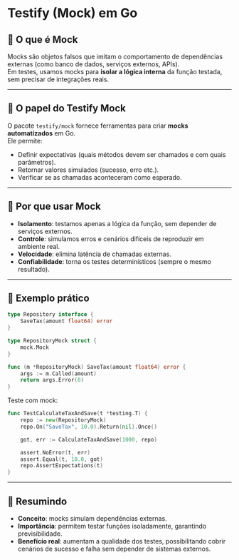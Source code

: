 # Testify (Mock) em Go

## 🔹 O que é Mock
Mocks são objetos falsos que imitam o comportamento de dependências externas (como banco de dados, serviços externos, APIs).  
Em testes, usamos mocks para **isolar a lógica interna** da função testada, sem precisar de integrações reais.

---

## 🔹 O papel do Testify Mock
O pacote `testify/mock` fornece ferramentas para criar **mocks automatizados** em Go.  
Ele permite:
- Definir expectativas (quais métodos devem ser chamados e com quais parâmetros).  
- Retornar valores simulados (sucesso, erro etc.).  
- Verificar se as chamadas aconteceram como esperado.

---

## 🔹 Por que usar Mock
- **Isolamento**: testamos apenas a lógica da função, sem depender de serviços externos.  
- **Controle**: simulamos erros e cenários difíceis de reproduzir em ambiente real.  
- **Velocidade**: elimina latência de chamadas externas.  
- **Confiabilidade**: torna os testes determinísticos (sempre o mesmo resultado).

---

## 🔹 Exemplo prático
```go
type Repository interface {
    SaveTax(amount float64) error
}

type RepositoryMock struct {
    mock.Mock
}

func (m *RepositoryMock) SaveTax(amount float64) error {
    args := m.Called(amount)
    return args.Error(0)
}
```

Teste com mock:

```go
func TestCalculateTaxAndSave(t *testing.T) {
    repo := new(RepositoryMock)
    repo.On("SaveTax", 10.0).Return(nil).Once()

    got, err := CalculateTaxAndSave(1000, repo)

    assert.NoError(t, err)
    assert.Equal(t, 10.0, got)
    repo.AssertExpectations(t)
}
```

---

## 🔹 Resumindo
- **Conceito**: mocks simulam dependências externas.  
- **Importância**: permitem testar funções isoladamente, garantindo previsibilidade.  
- **Benefício real**: aumentam a qualidade dos testes, possibilitando cobrir cenários de sucesso e falha sem depender de sistemas externos.
